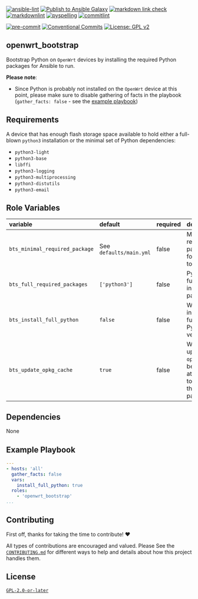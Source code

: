 <!-- markdownlint-disable MD013 MD041 -->
[![ansible-lint](https://github.com/sscheib/ansible-role-openwrt_bootstrap/actions/workflows/ansible-lint.yml/badge.svg)](https://github.com/sscheib/ansible-role-openwrt_bootstrap/actions/workflows/ansible-lint.yml) [![Publish to Ansible Galaxy](https://github.com/sscheib/ansible-role-openwrt_bootstrap/actions/workflows/release.yml/badge.svg)](https://github.com/sscheib/ansible-role-openwrt_bootstrap/actions/workflows/release.yml) [![markdown link check](https://github.com/sscheib/ansible-role-openwrt_bootstrap/actions/workflows/markdown-link-check.yml/badge.svg)](https://github.com/sscheib/ansible-role-openwrt_bootstrap/actions/workflows/markdown-link-check.yml) [![markdownlint](https://github.com/sscheib/ansible-role-openwrt_bootstrap/actions/workflows/markdownlint.yml/badge.svg)](https://github.com/sscheib/ansible-role-openwrt_bootstrap/actions/workflows/markdownlint.yml) [![pyspelling](https://github.com/sscheib/ansible-role-openwrt_bootstrap/actions/workflows/pyspelling.yml/badge.svg)](https://github.com/sscheib/ansible-role-openwrt_bootstrap/actions/workflows/pyspelling.yml) [![commitlint](https://github.com/sscheib/ansible-role-openwrt_bootstrap/actions/workflows/commitlint.yml/badge.svg)](https://github.com/sscheib/ansible-role-openwrt_bootstrap/actions/workflows/commitlint.yml)

[![pre-commit](https://img.shields.io/badge/pre--commit-enabled-brightgreen?logo=pre-commit&logoColor=white)](https://github.com/pre-commit/pre-commit) [![Conventional Commits](https://img.shields.io/badge/Conventional%20Commits-1.0.0-%23FE5196?logo=conventionalcommits)](https://conventionalcommits.org) [![License: GPL v2](https://img.shields.io/badge/License-GPL_v2-blue.svg)](https://www.gnu.org/licenses/old-licenses/gpl-2.0.en.html)
<!-- markdownlint-disable MD013 MD041 -->

## openwrt_bootstrap

Bootstrap Python on `OpenWrt` devices by installing the required Python packages for Ansible to run.

**Please note**:

- Since Python is probably not installed on the `OpenWrt` device at this point, please make sure to disable gathering of facts in the playbook (`gather_facts: false` - see
  the [example playbook](#example-playbook))

## Requirements

A device that has enough flash storage space available to hold either a full-blown `python3` installation or the minimal set of Python dependencies:

- `python3-light`
- `python3-base`
- `libffi`
- `python3-logging`
- `python3-multiprocessing`
- `python3-distutils`
- `python3-email`

## Role Variables

| variable                          | default                      | required | description                                                                    |
| :---------------------------------| :--------------------------- | :------- | :----------------------------------------------------------------------------- |
| `bts_minimal_required_package`    | See `defaults/main.yml`      | false    | Minimal required packages for Ansible to work                                  |
| `bts_full_required_packages`      | `['python3']`                | false    | Python3 full installation packages                                             |
| `bts_install_full_python`         | `false`                      | false    | Whether to install the full Python3 version                                    |
| `bts_update_opkg_cache`           | `true`                       | false    | Whether to update `opkg` cache before attempting to install the packages       |

## Dependencies

None

## Example Playbook

```yaml
---
- hosts: 'all'
  gather_facts: false
  vars:
    install_full_python: true
  roles:
    - 'openwrt_bootstrap'
...
```

## Contributing

First off, thanks for taking the time to contribute! ❤️

All types of contributions are encouraged and valued.
Please See the [`CONTRIBUTING.md`](CONTRIBUTING.md) for different ways to help and details about how this project handles them.

## License

[`GPL-2.0-or-later`](LICENSE)
